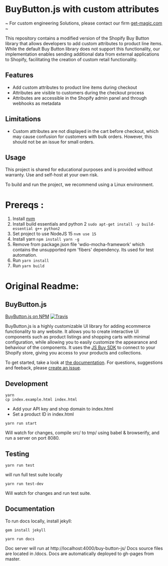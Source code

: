 # BuyButton.js with custom attributes

~ For custom engineering Solutions, please contact our firm [get-magic.com](https://get-magic.com) ~

This repository contains a modified version of the Shopify Buy Button library that allows developers to add custom attributes to product line items. While the default Buy Button library does not support this functionality, our implementation enables sending additional data from external applications to Shopify, facilitating the creation of custom retail functionality.

## Features

- Add custom attributes to product line items during checkout
- Attributes are visible to customers during the checkout process
- Attributes are accessible in the Shopify admin panel and through webhooks as metadata

## Limitations

- Custom attributes are not displayed in the cart before checkout, which may cause confusion for customers with bulk orders. However, this should not be an issue for small orders.

## Usage

This project is shared for educational purposes and is provided without warranty. Use and self-host at your own risk.

To build and run the project, we recommend using a Linux environment.

# Prereqs : 

1. Install [nvm](https://github.com/nvm-sh/nvm)
2. Install build essentials and python 2 `sudo apt-get install -y build-essential g++ python2`
3. Set project to use NodeJS 15 `nvm use 15`
4. Install yarn `npm install yarn -g`
5. Remove from package.json file  'wdio-mocha-framework' which contains the unsupported npm 'fibers' dependency. Its used for test automation.
6. Run `yarn install`
7. Run `yarn build`


# Original Readme:
## BuyButton.js

[BuyButton.js on NPM](https://www.npmjs.com/package/@shopify/buy-button-js)
[![Travis](https://travis-ci.com/Shopify/buy-button-js.svg?branch=master)](https://travis-ci.com/Shopify/buy-button-js)

BuyButton.js is a highly customizable UI library for adding ecommerce functionality to any website. It allows you to create interactive UI components such as product listings and shopping carts with minimal configuration, while allowing you to easily customize the appearance and behaviour of the components.
It uses the [JS Buy SDK](http://shopify.github.io/js-buy-sdk/) to connect to your Shopify store, giving you access to your products and collections.

To get started, take a look at [the documentation](http://shopify.github.io/buy-button-js/).
For questions, suggestions and feeback, please <a href="https://github.com/Shopify/buy-button-js/issues">create an issue</a>.

## Development

```
yarn
cp index.example.html index.html
```

* Add your API key and shop domain to index.html
* Set a product ID in index.html

```
yarn run start

```

Will watch for changes, compile src/ to tmp/ using babel & browserify, and run a server on port 8080.

## Testing

```
yarn run test
```

will run full test suite locally

```
yarn run test-dev
```

Will watch for changes and run test suite.

## Documentation

To run docs locally, install jekyll:

```
gem install jekyll
```

```
yarn run docs
```
Doc server will run at http://localhost:4000/buy-button-js/
Docs source files are located in /docs.
Docs are automatically deployed to gh-pages from master.
